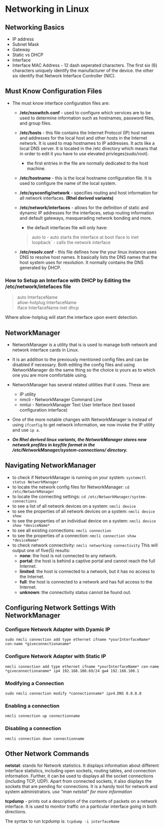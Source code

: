 # **Networking in Linux**

## Networking Basics

- IP address
- Subnet Mask
- Gateway
- Static vs DHCP
- Interface
- Interface MAC Address - 12 dash seperated characters.  The first six (6) characters uniquely identify the manufacturer of the device.  the other six identify that Network Interface Controller (NIC).

## Must Know Configuration Files

- The must know interface configuration files are:
  - **/etc/nsswitch.conf** -  used to configure which services are to be used to determine information such as hostnames, password files, and group files.
  - **/etc/hosts** - this file contains the Internet Protocol (IP) host names and addresses for the local host and other hosts in the Internet network.  It is used to map hostnames to IP addresses.  It acts like a local DNS server.  It is located in the /etc directory which means that in order to edit it you have to use elevated privleges(sudo/root).
    - the first entries in the file are normally dedicated to the host machine.
  - **/etc/hostname** - this is the local hostname configuration file.  It is used to configure the name of the local system.
  - **/etc/sysconfig/network** - specifies routing and host information for all network interfaces. **(Rhel derived variants)**
  - **/etc/network/interfaces** - allows for the definition of static and dynamic IP addresses for the interfaces, setup routing information and default gateways, masquerading network bonding and more.
    - the default interfaces file will only have:

    > auto lo - auto starts the interface at boot
    > iface lo inet loopback` - calls the network interface

  - **/etc/resolv.conf** - this file defines how the your linux instance uses DNS to resolve host names.  It basically lists the DNS names that the host system uses for resolution.  It normally contains the DNS generated by DHCP.

### How to Setup an Interface with DHCP by Editing the /etc/network/intefaces file

> auto InterfaceName  
> allow-hotplug InterfaceName  
> iface InterfaceName inet dhcp  

  Where allow-hotplug will start the interface upon event detection.

## NetworkManager

- NetworkManager is a utility that is is used to manage both network and network interface cards in Linux.
- It is an addition to the previously mentioned config files and can be disabled if necessary.  Both editing the config files and using NetworkManager do the same thing so the choice is yours as to which one you are more comfortable using.
- NetworkManager has several related utilities that it uses.  These are:

  - IP utility
  - nmcli - NetworkManager Command Line
  - nmtui - NetworkManager Text User Interface (text based configuration interface)

- One of the more notable changes with NetworkManager is instead of using `ifconfig` to get network information, we now invoke the IP utility and use `ip a`.
- ***On Rhel derived linux variants, the NetworkManager stores new network profiles in keyfile format in the /etc/NetworkManager/system-connections/ directory.***

## Navigating NetworkManager

- to check if NetworkManager is running on your system: `systemctl status NetworkManager`
- to locate the network config files for NetworkManager: `cd /etc/NetworkManager`
- to locate the connecting settings: `cd /etc/NetworkManager/system-connections`
- to see a list of all network devices on a system: `nmcli device`
- to see the properties of all network devices on a system: `nmcli device show`
- to see the properties of an individual device on a system: `nmcli device show *deviceName*`
- to see all existing connections: `nmcli connection`
- to see the properties of a connection: `nmcli connection show *deviceName*`
- to check network connectivity: `nmcli networking connectivity`
  This will output one of five(5) results:
  - **none**: the host is not connected to any network.
  - **portal**: the host is behind a captive portal and cannot reach the full Internet.
  - **limited**: the host is connected to a network, but it has no access to the Internet.
  - **full**: the host is connected to a network and has full access to the Internet.
  - **unknown**: the connectivity status cannot be found out.

## Configuring Network Settings With NetworkManager

### Configure Network Adapter with Dyamic IP

`sudo nmcli connection add type ethernet ifname *yourInterfaceName* con-name *giveconnectionaname*`

### Configure Network Adapter with Static IP

`nmcli connection add type ethernet ifname *yourInterfaceName* con-name *giveconnectionaname* ip4 192.168.100.69/24 gw4 192.168.100.1`

### Modifying a Connection

`sudo nmcli connection modify *connectionname* ipv4.DNS 8.8.8.8`

### Enabling a connection

`nmcli connection up connectionname`

### Disabling a connection

`nmcli connection down connectionname`

## Other Network Commands

**netstat**:  stands for Network statistics. It displays information about different interface statistics, including open sockets, routing tables, and connection information. Further, it can be used to displays all the socket connections (including TCP, UDP). Apart from connected sockets, it also displays the sockets that are pending for connections. It is a handy tool for network and system administrators.  *use "man netstat" for more information*

**tcpdump** - prints out a description of the contents of packets on a network interface.  It is used to monitor traffic on a particular interface going in both directions.

The syntax to run tcpdump is: `tcpdump -i interfaceName`

